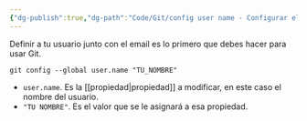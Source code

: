 ```yaml
---
{"dg-publish":true,"dg-path":"Code/Git/config user name - Configurar el usuario en Git.md","permalink":"/code/git/config-user-name-configurar-el-usuario-en-git/","created":"2024-03-27T16:18","updated":"2024-03-27T16:57"}
---
```


Definir a tu usuario junto con el email es lo primero que debes hacer para usar Git.
```shell
git config --global user.name "TU_NOMBRE"
```
- `user.name`. Es la [[propiedad\|propiedad]] a modificar, en este caso el nombre del usuario.
- `"TU NOMBRE"`. Es el valor que se le asignará a esa propiedad.